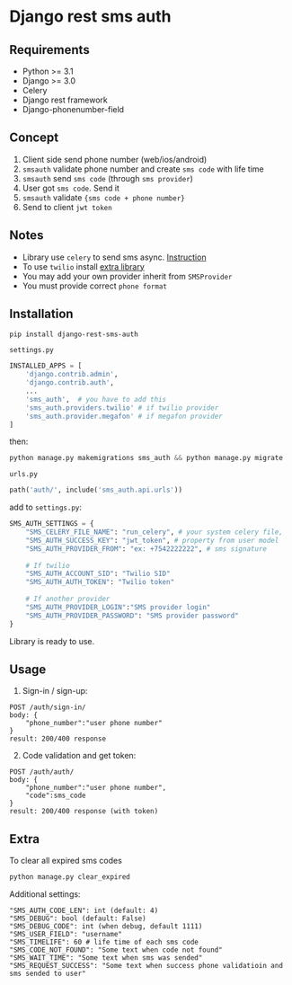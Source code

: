 # Django rest sms auth

## Requirements

+ Python >= 3.1
+ Django >= 3.0
+ Celery
+ Django rest framework
+ Django-phonenumber-field
 
## Concept
1. Client side send phone number (web/ios/android)
2. `smsauth` validate phone number and create `sms code` with life time
3. `smsauth` send `sms code` (through `sms provider`)
4.  User got `sms code`. Send it
5.  `smsauth` validate `{sms code + phone number}`
6.  Send to client `jwt token`

## Notes
* Library use `celery` to send sms async. [Instruction](https://github.com/a1k89/blog/wiki/Make-django-asynchronous-through-celery)
* To use `twilio` install [extra library](https://www.twilio.com/docs/libraries/python)
* You may add your own provider inherit from `SMSProvider`
* You must provide correct `phone format`

## Installation
```commandline
pip install django-rest-sms-auth
```
`settings.py`

```python
INSTALLED_APPS = [
    'django.contrib.admin',
    'django.contrib.auth',
    ...
    'sms_auth',  # you have to add this
    'sms_auth.providers.twilio' # if twilio provider
    'sms_auth.provider.megafon' # if megafon provider
]
```
then:
```python
python manage.py makemigrations sms_auth && python manage.py migrate
```
`urls.py`
```python
path('auth/', include('sms_auth.api.urls'))
```
add to `settings.py`:
```python
SMS_AUTH_SETTINGS = {
    "SMS_CELERY_FILE_NAME": "run_celery", # your system celery file,
    "SMS_AUTH_SUCCESS_KEY": "jwt_token", # property from user model
    "SMS_AUTH_PROVIDER_FROM": "ex: +7542222222", # sms signature
    
    # If twilio
    "SMS_AUTH_ACCOUNT_SID": "Twilio SID"
    "SMS_AUTH_AUTH_TOKEN": "Twilio token"
    
    # If another provider
    "SMS_AUTH_PROVIDER_LOGIN":"SMS provider login"
    "SMS_AUTH_PROVIDER_PASSWORD": "SMS provider password"
}
```
Library is ready to use.

## Usage
1. Sign-in / sign-up:
```command
POST /auth/sign-in/
body: {
    "phone_number":"user phone number"
}
result: 200/400 response
```
2. Code validation and get token:
```command
POST /auth/auth/
body: {
    "phone_number":"user phone number",
    "code":sms_code
}
result: 200/400 response (with token)
```

## Extra
To clear all expired sms codes
```python
python manage.py clear_expired
```
Additional settings:
```
"SMS_AUTH_CODE_LEN": int (default: 4)
"SMS_DEBUG": bool (default: False)
"SMS_DEBUG_CODE": int (when debug, default 1111)
"SMS_USER_FIELD": "username" 
"SMS_TIMELIFE": 60 # life time of each sms code
"SMS_CODE_NOT_FOUND": "Some text when code not found"
"SMS_WAIT_TIME": "Some text when sms was sended"
"SMS_REQUEST_SUCCESS": "Some text when success phone validatioin and sms sended to user"
```